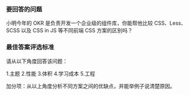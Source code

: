 <!-- {name: 'config', type: 'basic'} -->

### 要回答的问题

<!--
  说明：
    描述要回答的问题
  比如：
    实现水平垂直居中布局
 -->

小明今年的 OKR 是负责开发一个企业级的组件库，你能帮他比较 CSS、Less、SCSS 以及 CSS in JS 等不同前端 CSS 方案的区别吗？

### 最佳答案评选标准

 <!--
  说明：
    指明回答问题的方向、顺序、步骤，引导答题者规范答题
  比如：
    1. 请从以下角度回答该问题：
      - 元素定宽高
      - 元素不定宽高

    2. 多种实现方式是加分项
    3. 对详细的描述、代码示例是加分项
 -->


请从以下角度回答该问题：

1.主题
2.性能
3.体积
4.学习成本
5.工程

加分项：从以上角度分析不同方案之间的优缺点，并能举例子说清楚原因。